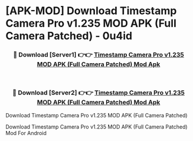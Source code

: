 # [APK-MOD] Download Timestamp Camera Pro v1.235 MOD APK (Full Camera Patched) - 0u4id


<div align="center">
<h3>🔴 Download [Server1] 👉👉 <a href="https://apk-comot.site?title=Timestamp_Camera_Pro_v1.235_MOD_APK_(Full_Camera_Patched)">Timestamp Camera Pro v1.235 MOD APK (Full Camera Patched) Mod Apk</a></h3><br>
<h3>🔴 Download [Server2] 👉👉 <a href="https://apk-comot.site?title=Timestamp_Camera_Pro_v1.235_MOD_APK_(Full_Camera_Patched)">Timestamp Camera Pro v1.235 MOD APK (Full Camera Patched) Mod Apk</a></h3>
</div>



Download Timestamp Camera Pro v1.235 MOD APK (Full Camera Patched) 

Download Timestamp Camera Pro v1.235 MOD APK (Full Camera Patched) Mod For Android